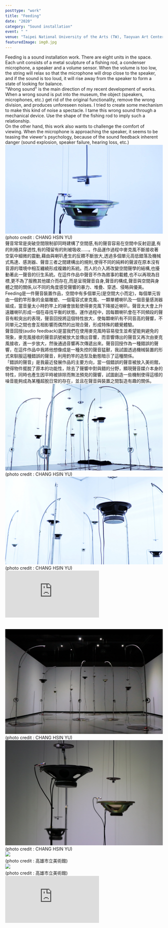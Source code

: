 ```yaml
---
posttype: "work"
title: "Feeding"
date: "2020"
category: "Sound installation"
event: " "
venue: "Taipei National University of the Arts (TW), Taoyuan Art Center (TW), Kaohsiung Museum of Fine Arts (TW), Universität für künstlerische und industrielle Gestaltung Linz (AT)"
featuredImage: img0.jpg
---
```

<div class="box">
  <div class="dscrptn">
    Feeding is a sound installation work. There are eight units in the space. Each unit consists of a metal sculpture of a fishing rod, a condenser microphone, a speaker and a volume sensor. When the volume is too low, the string will relax so that the microphone will drop close to the speaker, and if the sound is too loud, it will rise away from the speaker to form a state of looking for balance.<br>
    "Wrong sound" is the main direction of my recent development of works. When a wrong sound is put into the museum, the object (speakers, microphones, etc.) get rid of the original functionality, remove the wrong division, and produces unforeseen noises. I tried to create some mechanism to make this kind of noise a spectacle. I tame this wrong sound through a mechanical device. Use the shape of the fishing rod to imply such a relationship.<br>
    On the other hand, this work also wants to challenge the comfort of viewing. When the microphone is approaching the speaker, it seems to be teasing the viewer's psychology, because of the sound feedback inherent danger (sound explosion, speaker failure, hearing loss, etc.)<br>
  </div>
</div>


<div class="box">
    <img class="subimg" src="./img1.jpg">
    <div class="photocredit">(photo credit : CHANG HSIN YU)</div>
</div>


<div class="box">
    <div class="dscrptn">
    聲音常常是突破空間限制卻同時建構了空間感,有的聲音容易在空間中反射迴盪,有的則極具穿透性,有的殘留有的則被吸收......。作品運作過程中麥克風不斷接收著空氣中細微的震動,藉由與喇叭產生的反饋不斷放大,透過多個單元高低錯落及機械式馬達、感測器、聲音三者之間建構出的規則,使得不同的純粹的聲波在原本沒有音源的環境中相互纏繞形成複雜的系統。而人的介入將改變空間聲學的結構,也擾動著此一聲音的衍生系統。在這件作品中聲音不作為敘事的載體,也不以再現為目標,更不為了服務其他媒介而存在,而是呈現聲音自身,聲音的構成,聲音與空間與身體之間的關係,以不同的角度感受聲響的暴力、堆疊、穿透、侵略與優美。<br>
    Feeding是一件聲音裝置作品，空間中有多個單元(是空間大小而定)，每個單元皆由一個釣竿形象的金屬雕塑、一個電容式麥克風、一顆單體喇叭及一個音量感測器組成，當音量太小時釣竿上的線會放鬆使得麥克風下降接近喇叭，聲音太大會上升遠離喇叭形成一個在尋找平衡的狀態。運作過程中，因每顆喇叭會在不同頻段的聲音有較突出的表現，聲音回授將這個特性放大，使每顆喇叭有不同音高的聲響，不同單元之間也會互相影響而偶然的出現合聲，形成特殊的聽覺體驗。<br>
    聲音回授(audio feedback)是當我們在使用麥克風時容易發生並希望能夠避免的現象，麥克風接收的聲音訊號被放大並傳出音響，而音響傳出的聲音又再次由麥克風接收，進一步放大，然後通過音響再次傳遞出來。聲音回授作為一種錯誤的聲響，在這件作品中我將他想像成是一種失控的聲音猛獸，我試圖透過機械裝置的形式來馴服這種錯誤的聲音，利用釣竿的造型及動態暗示了這種關係。<br>
    「錯誤的聲音」是我最近發展作品的主要方向，當一個錯誤的聲音被放入美術館，使得物件擺脫了原本的功能性，除去了聲響中對與錯的分野，顯現聲音媒介本身的特性，同時也產生因平時被排除而無法預見的聲響，試圖創造一些機制使得這樣的噪音能夠成為某種超脫日常的存在，並且在聲音與裝置之間製造有趣的關係。<br>
    </div>
</div>


<div class="box">
    <img class="subimg" src="./img2.jpg">
    <div class="photocredit">(photo credit : CHANG HSIN YU)</div>
</div>

<div class="box">
    <img class="subimg" src="./img0.jpg">
    <div class="photocredit">(photo credit : CHANG HSIN YU)</div>
</div>

<div class="box"></div>

<iframe title="vimeo-player" src="https://player.vimeo.com/video/454239749" frameborder="0" allowfullscreen></iframe>

<div class="box">
  <br>
</div>
<div class="box">
  <br>
</div>

<div class="box">
    <img class="subimg" src="./img3.jpg">
    <div class="photocredit">(photo credit : CHANG HSIN YU)</div>
</div>

<div class="box">
    <img class="subimg" src="./img4.jpg">
    <div class="photocredit">(photo credit : CHANG HSIN YU)</div>
</div>

<!-- <div class="box"></div> -->

<!-- <iframe title="vimeo-player" src="https://player.vimeo.com/video/475359390" frameborder="0" allowfullscreen></iframe> -->

<!-- <div class="box"><br></div>
<div class="box"><br></div> -->

<div class="box">
    <img class="subimg" src="./img5.jpg">
    <div class="photocredit">(photo credit : 高雄市立美術館)</div>
</div>

<div class="box">
    <img class="subimg" src="./img6.jpg">
    <div class="photocredit">(photo credit : 高雄市立美術館)</div>
</div>

<div class="box"></div>

<iframe title="vimeo-player" src="https://player.vimeo.com/video/679300979?h=37fa56bf34" frameborder="0" allowfullscreen></iframe>
